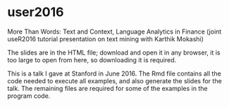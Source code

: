 # user2016
More Than Words: Text and Context, Language Analytics in Finance (joint useR2016 tutorial presentation on text mining with Karthik Mokashi)

The slides are in the HTML file; download and open it in any browser, it is too large to open from here, so downloading it is required. 

This is a talk I gave at Stanford in June 2016. The Rmd file contains all the code 
needed to execute all examples, and also generate the slides for the talk. The remaining
files are required for some of the examples in the program code. 
